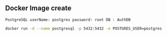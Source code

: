 
## Docker Image create
  `PostgreSQL
   userName: postgres
   password: root
   DB : AuthDB
   `
```bash
docker run -d --name postgresql -p 5432:5432 -e POSTGRES_USER=postgres -e POSTGRES_PASSWORD=root -e POSTGRES_DB=AuthDB postgres:latest
```
  